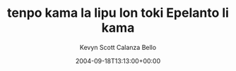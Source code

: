 ---
title: 'tenpo kama la lipu lon toki Epelanto li kama'
posts: 1
hash: 't306'
author: 'Kevyn Scott Calanza Bello'
date: 2004-09-18T13:13:00+00:00
sources:
  - http://forums.tokipona.org/viewtopic.php%3Ft=306.html
---